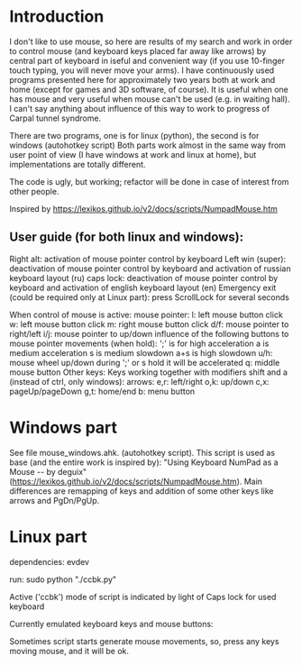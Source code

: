 # Introduction
I don't like to use mouse, so here are results of my search and work in order to control mouse (and keyboard keys placed far away like arrows) by central part of keyboard in iseful and convenient way (if you use 10-finger touch typing, you will never move your arms). I have continuously used programs presented here for approximately two years both at work and home (except for games and 3D software, of course). It is useful when one has mouse and very useful when mouse can't be used (e.g. in waiting hall). I can't say anything about influence of this way to work to progress of Carpal tunnel syndrome.

There are two programs, one is for linux (python), the second is for windows (autohotkey script)
Both parts work almost in the same way from user point of view (I have windows at work and linux at home), but implementations are totally different.


The code is ugly, but working; refactor will be done in case of interest from other people.

Inspired by https://lexikos.github.io/v2/docs/scripts/NumpadMouse.htm

## User guide (for both linux and windows):
Right alt: activation of mouse pointer control by keyboard
Left win (super): deactivation of mouse pointer control by keyboard and activation of russian keyboard layout (ru)
caps lock: deactivation of mouse pointer control by keyboard and activation of english keyboard layout (en)
Emergency exit (could be required only at Linux part): press ScrollLock for several seconds

When control of mouse is active:
    mouse pointer:
        l: left mouse button click
        w: left mouse button click
        m: right mouse button click
        d/f: mouse pointer to right/left
        i/j: mouse pointer to up/down
        influence of the following buttons to mouse pointer movements (when hold):
            ';' is for high acceleration
            a is medium acceleration
            s is medium slowdown
            a+s is high slowdown
        u/h: mouse wheel up/down
            during ';' or s hold it will be accelerated
        q: middle mouse button
Other keys:
        Keys working together with modifiers shift and a (instead of ctrl, only windows):
            arrows:
                e,r: left/right
                o,k: up/down
            c,x: pageUp/pageDown
            g,t: home/end
        b: menu button
    

# Windows part

See file mouse_windows.ahk. (autohotkey script).
This script is used as base (and the entire work is inspired by): "Using Keyboard NumPad as a Mouse -- by deguix" (https://lexikos.github.io/v2/docs/scripts/NumpadMouse.htm). Main differences are remapping of keys and addition of some other keys like arrows and PgDn/PgUp.

# Linux part


dependencies: evdev

run: sudo python "./ccbk.py"


Active ('ccbk') mode of script is indicated by light of Caps lock for used keyboard

Currently emulated keyboard keys and mouse buttons:

 Sometimes script starts generate mouse movements, so, press any keys moving mouse, and it will be ok.


            
